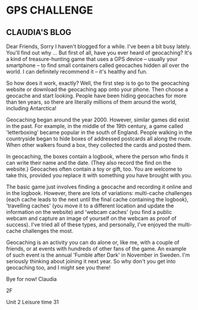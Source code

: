 # GPS CHALLENGE

## CLAUDIA'S BLOG

Dear Friends,
Sorry I haven't blogged for a while. I've been a bit busy lately. You'll find out why ... But first of all, have you ever heard of geocaching? It's a kind of treasure-hunting game that uses a GPS device – usually your smartphone – to find small containers called geocaches hidden all over the world. I can definitely recommend it – it's healthy and fun.

So how does it work, exactly? Well, the first step is to go to the geocaching website or download the geocaching app onto your phone. Then choose a geocache and start looking. People have been hiding geocaches for more than ten years, so there are literally millions of them around the world, including Antarctica!

Geocaching began around the year 2000. However, similar games did exist in the past. For example, in the middle of the 19th century, a game called 'letterboxing' became popular in the south of England. People walking in the countryside began to hide boxes of addressed postcards all along the route. When other walkers found a box, they collected the cards and posted them.

In geocaching, the boxes contain a logbook, where the person who finds it can write their name and the date. (They also record the find on the website.) Geocaches often contain a toy or gift, too. You are welcome to take this, provided you replace it with something you have brought with you.

The basic game just involves finding a geocache and recording it online and in the logbook. However, there are lots of variations: multi-cache challenges (each cache leads to the next until the final cache containing the logbook), 'travelling caches' (you move it to a different location and update the information on the website) and 'webcam caches' (you find a public webcam and capture an image of yourself on the webcam as proof of success). I've tried all of these types, and personally, I've enjoyed the multi-cache challenges the most.

Geocaching is an activity you can do alone or, like me, with a couple of friends, or at events with hundreds of other fans of the game. An example of such event is the annual 'Fumble after Dark' in November in Sweden. I'm seriously thinking about joining it next year. So why don't you get into geocaching too, and I might see you there!

Bye for now!
Claudia

2F

Unit 2 Leisure time 31